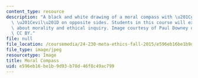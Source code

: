 ```yaml
---
content_type: resource
description: "A black and white drawing of a moral compass with \u201Cgood\u201D and\
  \ \u201Cevil\u201D on opposite sides. Students in this course will explore questions\
  \ about morality and ethical inquiry. Image courtesy of Paul Downey on flickr. License\
  \ CC BY."
file: null
file_location: /coursemedia/24-230-meta-ethics-fall-2015/e596eb16be1b9d93b78d46f8c49ac799_24-230f15.jpg
file_type: image/jpeg
resourcetype: Image
title: Moral Compass
uid: e596eb16-be1b-9d93-b78d-46f8c49ac799
---
```

